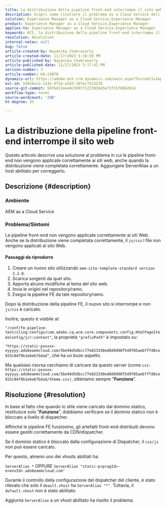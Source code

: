 ```yaml
---
title: La distribuzione della pipeline front-end interrompe il sito web
description: Scopri come risolvere il problema as a Cloud Service dell’AEM in cui la distribuzione di pipeline front-end interrompe il sito web. Aggiungere ServerAlias a un host abilitato.
solution: Experience Manager as a Cloud Service,Experience Manager
product: Experience Manager as a Cloud Service,Experience Manager
applies-to: Experience Manager as a Cloud Service,Experience Manager
keywords: KCS, la distribuzione della pipeline front-end interrompe il sito web, AEM as a Cloud Service, i file js/css non vengono applicati
resolution: Resolution
internal-notes: null
bug: false
article-created-by: Nayanika Chakravarty
article-created-date: 11/17/2023 5:10:59 PM
article-published-by: Nayanika Chakravarty
article-published-date: 11/17/2023 5:17:41 PM
version-number: 3
article-number: KA-23070
dynamics-url: https://adobe-ent.crm.dynamics.com/main.aspx?forceUCI=1&pagetype=entityrecord&etn=knowledgearticle&id=791f2b46-6c85-ee11-8179-6045bd0061cb
exl-id: 5d916ace-114e-4f3a-a2d3-20fac7423278
source-git-commit: 587bd12eee4c59977122393de5e73f15f6062614
workflow-type: tm+mt
source-wordcount: '298'
ht-degree: 2%

---
```


# La distribuzione della pipeline front-end interrompe il sito web


Questo articolo descrive una soluzione al problema in cui le pipeline front-end non vengono applicate correttamente ai siti web, anche quando la distribuzione viene completata correttamente. Aggiungere ServerAlias a un host abilitato per correggerlo.



## Descrizione {#description}


### Ambiente

AEM as a Cloud Service

### Problema/Sintomi

Le pipeline front-end non vengono applicate correttamente ai siti Web. Anche se la distribuzione viene completata correttamente, il `js/css` I file non vengono applicati al sito Web.

#### Passaggi da riprodurre

1. Creare un nuovo sito utilizzando `aem-site-template-standard version 2.2.0`.
2. Scarica sorgenti da quel sito.
3. Apporta alcune modifiche al tema del sito web.
4. Invia le origini nel repository/ramo.
5. Esegui la pipeline FE da tale repository/ramo.


Dopo la distribuzione della pipeline FE, il nuovo sito si interrompe e non `js/css` è caricato.

Inoltre, questo è visibile al:

`"/conf/fe-pipeline-test/sling:configs/com.adobe.cq.wcm.core.components.config.HtmlPageItemsConfig/jcr:content"`, la proprietà `"prefixPath"` è impostato su:

`"https://static-pxxxxx-eyyyyy.adobeaemcloud.com/5be94d5dbcc77e833330ed8d9d98f549f85aebfffd0ce933c04f9b1e6e67bdad"`, che ha un buon aspetto.

Ma qualsiasi risorsa cerchiamo di caricare da questo server (come `css: https://static-pxxxxx-eyyyyy.adobeaemcloud.com/5be94d5dbcc77e833330ed8d9d98f549f85aebfffd0ce933c04f9b1e6e67bdad/theme.css)`, otteniamo sempre &quot;<b>Funziona</b>&quot;.


## Risoluzione {#resolution}


In base al fatto che quando lo stile viene caricato dal dominio statico, restituisce solo &quot;<b>Funziona</b>&quot;, dobbiamo verificare se il dominio statico non è bloccato a livello di dispatcher.

Affinché le pipeline FE funzionino, gli artefatti front-end distribuiti devono essere gestiti correttamente da CDN/dispatcher.

Se il dominio statico è bloccato dalla configurazione di Dispatcher, il `css/js` non può essere caricato.

Per questo, almeno uno dei vhosts abilitati ha:

`ServerAlias *`
OPPURE
`ServerAlias "static-p<progId>-e<envId>.adobeaemcloud.com"`

Durante il controllo della configurazione del dispatcher del cliente, è stato rilevato che solo il `deault.vhost` ha `ServerAlias "*"`. Tuttavia, il `default.vhost` non è stato abilitato.

Aggiunta `ServerAlias` a un vhost abilitato ha risolto il problema.
